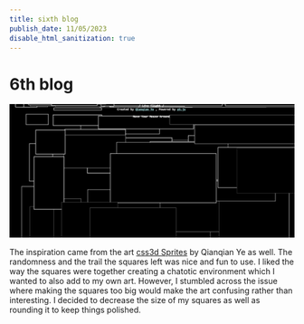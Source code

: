 ```yaml
---
title: sixth blog 
publish_date: 11/05/2023
disable_html_sanitization: true
---
```


# 6th blog
<img src="images/square.PNG"></img> 

The inspiration came from the art [css3d Sprites](https://threejs.org/examples/#css3d_sprites) by Qianqian Ye as well. The randomness and the trail the squares left was nice and fun to use. I liked the way the squares were together creating a chatotic environment which I wanted to also add to my own art. However, I stumbled across the issue where making the squares too big would make the art confusing rather than interesting. I decided to decrease the size of my squares as well as rounding it to keep things polished. 